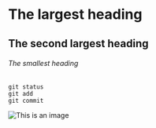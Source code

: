 # The largest heading
## The second largest heading
###### The smallest heading
```
git status
git add
git commit
```
![This is an image](https://myoctocat.com/assets/images/base-octocat.svg)
